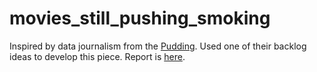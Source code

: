# movies_still_pushing_smoking

Inspired by data journalism from the [Pudding](https://pudding.cool/). Used one of their backlog ideas to develop this piece. Report is [here](https://github.com/Tango2503/movies_still_pushing_smoking/blob/main/commentary.pdf).
